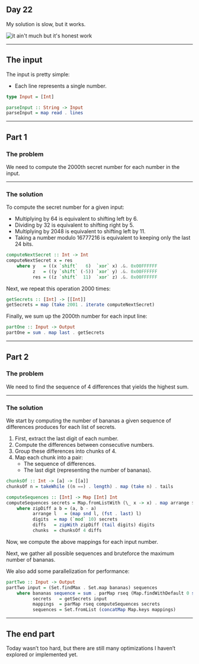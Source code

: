 ## Day 22

My solution is slow, but it works.

![it ain't much but it's honest work](https://i.imgflip.com/3gzjfj.jpg)

---

## The input

The input is pretty simple:
- Each line represents a single number.

```hs
type Input = [Int]

parseInput :: String -> Input
parseInput = map read . lines
```

---

## Part 1

### The problem

We need to compute the 2000th secret number for each number in the input.

---

### The solution

To compute the secret number for a given input:
- Multiplying by 64 is equivalent to shifting left by 6.
- Dividing by 32 is equivalent to shifting right by 5.
- Multiplying by 2048 is equivalent to shifting left by 11.
- Taking a number modulo 16777216 is equivalent to keeping only the last 24 bits.

```hs
computeNextSecret :: Int -> Int
computeNextSecret x = res
    where y   = ((x `shift`   6)  `xor` x) .&. 0x00FFFFFF
          z   = ((y `shift` (-5)) `xor` y) .&. 0x00FFFFFF
          res = ((z `shift`  11)  `xor` z) .&. 0x00FFFFFF
```

Next, we repeat this operation 2000 times:

```hs
getSecrets :: [Int] -> [[Int]]
getSecrets = map (take 2001 . iterate computeNextSecret)
```

Finally, we sum up the 2000th number for each input line:

```hs
partOne :: Input -> Output
partOne = sum . map last . getSecrets
```

---

## Part 2

### The problem

We need to find the sequence of 4 differences that yields the highest sum.

---

### The solution

We start by computing the number of bananas a given sequence of differences produces for each list of secrets.

1. First, extract the last digit of each number.
2. Compute the differences between consecutive numbers.
3. Group these differences into chunks of 4.
4. Map each chunk into a pair:
   - The sequence of differences.
   - The last digit (representing the number of bananas).

```hs
chunksOf :: Int -> [a] -> [[a]]
chunksOf n = takeWhile ((n ==) . length) . map (take n) . tails

computeSequences :: [Int] -> Map [Int] Int
computeSequences secrets = Map.fromListWith (\_ x -> x) . map arrange $ chunks
    where zipDiff a b = (a, b - a)
          arrange l   = (map snd l, (fst . last) l)
          digits  = map (`mod` 10) secrets
          diffs   = zipWith zipDiff (tail digits) digits
          chunks  = chunksOf 4 diffs
```

Now, we compute the above mappings for each input number.

Next, we gather all possible sequences and bruteforce the maximum number of bananas.

We also add some parallelization for performance:

```hs
partTwo :: Input -> Output
partTwo input = (Set.findMax . Set.map bananas) sequences
    where bananas sequence = sum . parMap rseq (Map.findWithDefault 0 sequence) $ mappings
          secrets   = getSecrets input
          mappings  = parMap rseq computeSequences secrets
          sequences = Set.fromList (concatMap Map.keys mappings)
```

---

## The end part

Today wasn’t too hard, but there are still many optimizations I haven’t explored or implemented yet.

